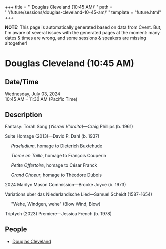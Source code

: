+++
title = '''Douglas Cleveland (10:45 AM)'''
path = '''/future/sessions/douglas-cleveland-10-45-am/'''
template = "future.html"
+++

<p class="todo">
<strong>NOTE:</strong> This page is automatically generated based on data from Cvent.
But, I'm aware of several issues with the generated pages at the moment:
many dates & times are wrong, and some sessions & speakers are missing altogether!
</p>

<h1>Douglas Cleveland (10:45 AM)</h1>
<h2>Date/Time</h2>
<p>Wednesday, July 03, 2024<br>
10:45 AM – 11:30 AM (Pacific Time)</p>
<h2>Description</h2>
<div class="ag87-crtemvc-hsbk"><div class="css-vsf5of"><p style="text-align:left;" class="carina-rte-public-DraftStyleDefault-block"><span style="color: rgb(26,32,38);">Fantasy: Torah Song (<span style="font-style: italic;">Yisrael V’oraita</span>)—Craig Phillips (b. 1961)</span></p><p style="text-align:left;" class="carina-rte-public-DraftStyleDefault-block"><span style="color: rgb(26,32,38);">Suite Homage (2013)—David P. Dahl (b. 1937)</span></p><p style="text-align:left;" class="carina-rte-public-DraftStyleDefault-block"><span style="color: rgb(26,32,38);"><span style="font-style: italic;">&nbsp; &nbsp; &nbsp;Praeludium</span>, homage to Dieterich Buxtehude</span></p><p style="text-align:left;" class="carina-rte-public-DraftStyleDefault-block"><span style="color: rgb(26,32,38);"><span style="font-style: italic;">&nbsp; &nbsp; &nbsp;Tierce en Taille</span>, homage to François Couperin</span></p><p style="text-align:left;" class="carina-rte-public-DraftStyleDefault-block"><span style="color: rgb(26,32,38);"><span style="font-style: italic;">&nbsp; &nbsp; &nbsp;Petite Offertoire</span>, homage to César Franck</span></p><p style="text-align:left;" class="carina-rte-public-DraftStyleDefault-block"><span style="color: rgb(26,32,38);"><span style="font-style: italic;">&nbsp; &nbsp; &nbsp;Grand Choeur</span>, homage to Théodore Dubois</span></p><p style="text-align:left;" class="carina-rte-public-DraftStyleDefault-block"><span style="color: rgb(26,32,38);">2024 Marilyn Mason Commission—Brooke Joyce (b. 1973)</span></p><p style="text-align:left;" class="carina-rte-public-DraftStyleDefault-block"><span style="color: rgb(26,32,38);">Variations uber das Niederlandische Lied—Samuel Scheidt (1587-1654)</span></p><p style="text-align:left;" class="carina-rte-public-DraftStyleDefault-block"><span style="color: rgb(26,32,38);">&nbsp; &nbsp; &nbsp;"Wehe, Windgen, wehe" (Blow Wind, Blow)</span></p><p style="text-align:left;" class="carina-rte-public-DraftStyleDefault-block"><span style="color: rgb(26,32,38);">Triptych (2023) Premiere—Jessica French (b. 1978)</span></p></div></div>
<h2>People</h2>
<ul><li><a href="/future/performers/douglas-cleveland/">Douglas Cleveland</a></li></ul>


